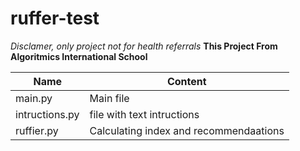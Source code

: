 # ruffer-test
*Disclamer, only project not for health referrals*
**This Project From Algoritmics International School**

Name    |   Content
--------|------------
main.py | Main file
intructions.py | file with text intructions
ruffier.py | Calculating index and recommendaations
